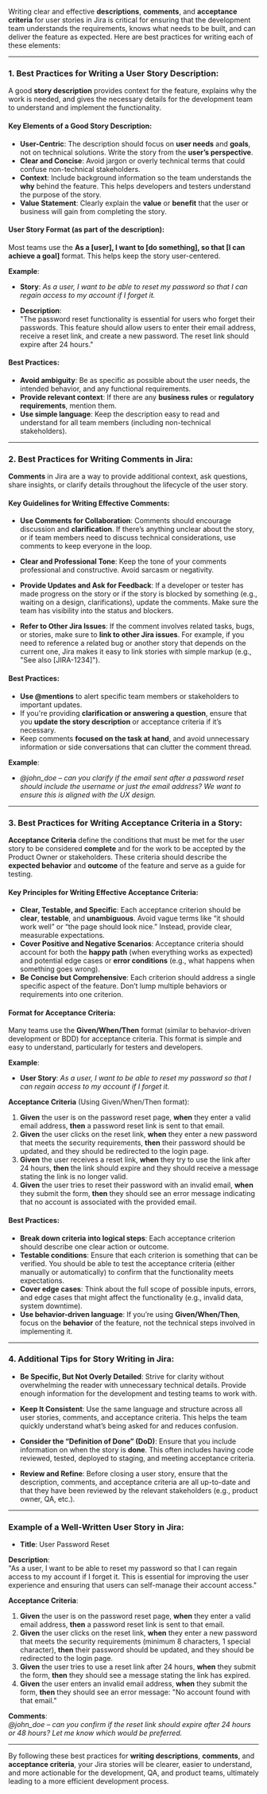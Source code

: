 Writing clear and effective **descriptions**, **comments**, and **acceptance criteria** for user stories in Jira is critical for ensuring that the development team understands the requirements, knows what needs to be built, and can deliver the feature as expected. Here are best practices for writing each of these elements:

---

### 1. **Best Practices for Writing a User Story Description:**

A good **story description** provides context for the feature, explains why the work is needed, and gives the necessary details for the development team to understand and implement the functionality.

#### **Key Elements of a Good Story Description**:
- **User-Centric**: The description should focus on **user needs** and **goals**, not on technical solutions. Write the story from the **user’s perspective**.
- **Clear and Concise**: Avoid jargon or overly technical terms that could confuse non-technical stakeholders.
- **Context**: Include background information so the team understands the **why** behind the feature. This helps developers and testers understand the purpose of the story.
- **Value Statement**: Clearly explain the **value** or **benefit** that the user or business will gain from completing the story.

#### **User Story Format** (as part of the description):
Most teams use the **As a [user], I want to [do something], so that [I can achieve a goal]** format. This helps keep the story user-centered.

**Example**:
- **Story**: *As a user, I want to be able to reset my password so that I can regain access to my account if I forget it.*
  
- **Description**:  
  "The password reset functionality is essential for users who forget their passwords. This feature should allow users to enter their email address, receive a reset link, and create a new password. The reset link should expire after 24 hours."

#### **Best Practices**:
- **Avoid ambiguity**: Be as specific as possible about the user needs, the intended behavior, and any functional requirements.
- **Provide relevant context**: If there are any **business rules** or **regulatory requirements**, mention them.
- **Use simple language**: Keep the description easy to read and understand for all team members (including non-technical stakeholders).

---

### 2. **Best Practices for Writing Comments in Jira:**

**Comments** in Jira are a way to provide additional context, ask questions, share insights, or clarify details throughout the lifecycle of the user story.

#### **Key Guidelines for Writing Effective Comments**:
- **Use Comments for Collaboration**: Comments should encourage discussion and **clarification**. If there’s anything unclear about the story, or if team members need to discuss technical considerations, use comments to keep everyone in the loop.
  
- **Clear and Professional Tone**: Keep the tone of your comments professional and constructive. Avoid sarcasm or negativity.
  
- **Provide Updates and Ask for Feedback**: If a developer or tester has made progress on the story or if the story is blocked by something (e.g., waiting on a design, clarifications), update the comments. Make sure the team has visibility into the status and blockers.
  
- **Refer to Other Jira Issues**: If the comment involves related tasks, bugs, or stories, make sure to **link to other Jira issues**. For example, if you need to reference a related bug or another story that depends on the current one, Jira makes it easy to link stories with simple markup (e.g., "See also [JIRA-1234]").

#### **Best Practices**:
- **Use @mentions** to alert specific team members or stakeholders to important updates.
- If you're providing **clarification or answering a question**, ensure that you **update the story description** or acceptance criteria if it’s necessary.
- Keep comments **focused on the task at hand**, and avoid unnecessary information or side conversations that can clutter the comment thread.

**Example**:
- *@john_doe – can you clarify if the email sent after a password reset should include the username or just the email address? We want to ensure this is aligned with the UX design.*

---

### 3. **Best Practices for Writing Acceptance Criteria in a Story:**

**Acceptance Criteria** define the conditions that must be met for the user story to be considered **complete** and for the work to be accepted by the Product Owner or stakeholders. These criteria should describe the **expected behavior** and **outcome** of the feature and serve as a guide for testing.

#### **Key Principles for Writing Effective Acceptance Criteria**:
- **Clear, Testable, and Specific**: Each acceptance criterion should be **clear**, **testable**, and **unambiguous**. Avoid vague terms like “it should work well” or “the page should look nice.” Instead, provide clear, measurable expectations.
- **Cover Positive and Negative Scenarios**: Acceptance criteria should account for both the **happy path** (when everything works as expected) and potential edge cases or **error conditions** (e.g., what happens when something goes wrong).
- **Be Concise but Comprehensive**: Each criterion should address a single specific aspect of the feature. Don’t lump multiple behaviors or requirements into one criterion.

#### **Format for Acceptance Criteria**:
Many teams use the **Given/When/Then** format (similar to behavior-driven development or BDD) for acceptance criteria. This format is simple and easy to understand, particularly for testers and developers.

**Example**:
- **User Story**: *As a user, I want to be able to reset my password so that I can regain access to my account if I forget it.*

**Acceptance Criteria** (Using Given/When/Then format):
1. **Given** the user is on the password reset page, **when** they enter a valid email address, **then** a password reset link is sent to that email.
2. **Given** the user clicks on the reset link, **when** they enter a new password that meets the security requirements, **then** their password should be updated, and they should be redirected to the login page.
3. **Given** the user receives a reset link, **when** they try to use the link after 24 hours, **then** the link should expire and they should receive a message stating the link is no longer valid.
4. **Given** the user tries to reset their password with an invalid email, **when** they submit the form, **then** they should see an error message indicating that no account is associated with the provided email.

#### **Best Practices**:
- **Break down criteria into logical steps**: Each acceptance criterion should describe one clear action or outcome.
- **Testable conditions**: Ensure that each criterion is something that can be verified. You should be able to test the acceptance criteria (either manually or automatically) to confirm that the functionality meets expectations.
- **Cover edge cases**: Think about the full scope of possible inputs, errors, and edge cases that might affect the functionality (e.g., invalid data, system downtime).
- **Use behavior-driven language**: If you’re using **Given/When/Then**, focus on the **behavior** of the feature, not the technical steps involved in implementing it.

---

### 4. **Additional Tips for Story Writing in Jira**:

- **Be Specific, But Not Overly Detailed**: Strive for clarity without overwhelming the reader with unnecessary technical details. Provide enough information for the development and testing teams to work with.
  
- **Keep It Consistent**: Use the same language and structure across all user stories, comments, and acceptance criteria. This helps the team quickly understand what’s being asked for and reduces confusion.
  
- **Consider the “Definition of Done” (DoD)**: Ensure that you include information on when the story is **done**. This often includes having code reviewed, tested, deployed to staging, and meeting acceptance criteria.
  
- **Review and Refine**: Before closing a user story, ensure that the description, comments, and acceptance criteria are all up-to-date and that they have been reviewed by the relevant stakeholders (e.g., product owner, QA, etc.).

---

### **Example of a Well-Written User Story in Jira**:

- **Title**: User Password Reset

**Description**:  
"As a user, I want to be able to reset my password so that I can regain access to my account if I forget it. This is essential for improving the user experience and ensuring that users can self-manage their account access."

**Acceptance Criteria**:
1. **Given** the user is on the password reset page, **when** they enter a valid email address, **then** a password reset link is sent to that email.
2. **Given** the user clicks on the reset link, **when** they enter a new password that meets the security requirements (minimum 8 characters, 1 special character), **then** their password should be updated, and they should be redirected to the login page.
3. **Given** the user tries to use a reset link after 24 hours, **when** they submit the form, **then** they should see a message stating the link has expired.
4. **Given** the user enters an invalid email address, **when** they submit the form, **then** they should see an error message: "No account found with that email."

**Comments**:  
*@john_doe – can you confirm if the reset link should expire after 24 hours or 48 hours? Let me know which would be preferred.*

---

By following these best practices for **writing descriptions**, **comments**, and **acceptance criteria**, your Jira stories will be clearer, easier to understand, and more actionable for the development, QA, and product teams, ultimately leading to a more efficient development process.
